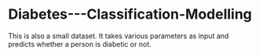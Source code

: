 # Diabetes---Classification-Modelling
This is also a small dataset. It takes various parameters as input and predicts whether a person is diabetic or not.
